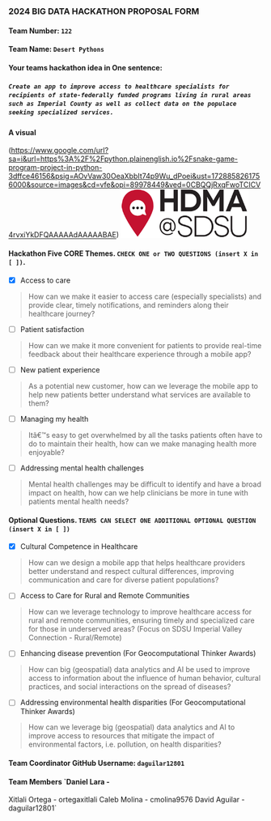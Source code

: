 ### 2024 BIG DATA HACKATHON PROPOSAL FORM

#### Team Number: `122`  

#### Team Name: `Desert Pythons`    
  
#### Your teams hackathon idea in One sentence:
##### `Create an app to improve access to healthcare specialists for recipients of state-federally funded programs living in rural areas such as Imperial County as well as collect data on the populace seeking specialized services.`


#### A visual
(https://www.google.com/url?sa=i&url=https%3A%2F%2Fpython.plainenglish.io%2Fsnake-game-program-project-in-python-3dffce46156&psig=AOvVaw30OeaXbbIt74p9Wu_dPoei&ust=1728858261756000&source=images&cd=vfe&opi=89978449&ved=0CBQQjRxqFwoTCICV4rvxiYkDFQAAAAAdAAAAABAE)
<img height="10%" width="50%" alt="HDMA" src="https://github.com/BigDataForSanDiego/bigdataforsandiego.github.io/blob/main/templates/img/hdma2.png?raw=true"> 

<!--
#### Theme: Enhancing Healthcareâ€™s Digital Front Door
#### - Digital solutions to help increase access, manage health, and improve patient satisfaction along the healthcare journey -  
-->

#### Hackathon Five CORE Themes. `CHECK ONE or TWO QUESTIONS (insert X in [ ])`.
- [X] Access to care
> How can we make it easier to access care (especially specialists) and provide clear, timely notifications, and reminders along their healthcare journey?
- [ ] Patient satisfaction
> How can we make it more convenient for patients to provide real-time feedback about their healthcare experience through a mobile app?
- [ ] New patient experience
> As a potential new customer, how can we leverage the mobile app to help new patients better understand what services are available to them?
- [ ] Managing my health
> Itâ€™s easy to get overwhelmed by all the tasks patients often have to do to maintain their health, how can we make managing health more enjoyable?
- [ ] Addressing mental health challenges
> Mental health challenges may be difficult to identify and have a broad impact on health, how can we help clinicians be more in tune with patients mental health needs?

#### Optional Questions. `TEAMS CAN SELECT ONE ADDITIONAL OPTIONAL QUESTION (insert X in [ ])`
- [X] Cultural Competence in Healthcare
> How can we design a mobile app that helps healthcare providers better understand and respect cultural differences, improving communication and care for diverse patient populations?
- [ ] Access to Care for Rural and Remote Communities
> How can we leverage technology to improve healthcare access for rural and remote communities, ensuring timely and specialized care for those in underserved areas? (Focus on SDSU Imperial Valley Connection - Rural/Remote)
- [ ] Enhancing disease prevention (For Geocomputational Thinker Awards)
> How can big (geospatial) data analytics and AI be used to improve access to information about the influence of human behavior, cultural practices, and social interactions on the spread of diseases?
- [ ] Addressing environmental health disparities (For Geocomputational Thinker Awards)
> How can we leverage big (geospatial) data analytics and AI to improve access to resources that mitigate the impact of environmental factors, i.e. pollution, on health disparities?


#### Team Coordinator GitHub Username: `daguilar12801`

#### Team Members `Daniel Lara -  
Xitlali Ortega - ortegaxitlali
Caleb Molina - cmolina9576
David Aguilar - daguilar12801`

